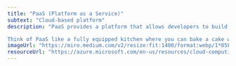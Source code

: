 ```yaml
---
title: "PaaS (Platform as a Service)"
subtext: "Cloud-based platform"
description: "PaaS provides a platform that allows developers to build, run, and manage applications without dealing with the underlying infrastructure. It helps speed up development by providing tools and services needed to create applications.

Think of PaaS like a fully equipped kitchen where you can bake a cake without having to worry about buying ingredients or cleaning up."
imageUrl: "https://miro.medium.com/v2/resize:fit:1400/format:webp/1*85F4Zq70MfxyNGMjzDCpSg.png"
resourceUrl: "https://azure.microsoft.com/en-us/resources/cloud-computing-dictionary/what-is-paas/"
---
```

